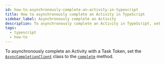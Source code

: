 ```yaml
---
id: how-to-asynchronously-complete-an-activity-in-typescript
title: How to asynchronously complete an Activity in TypeScript
sidebar_label: Asynchronously complete an Activity
description: To asynchronously complete an Activity in TypeScript, set `AsyncCompletionClient` to `complete`.
tags:
  - typescript
  - how-to
---
```


To asynchronously complete an Activity with a Task Token, set the [`AsyncCompletionClient`](https://typescript.temporal.io/api/classes/client.AsyncCompletionClient) class to the [`complete`](https://typescript.temporal.io/api/classes/client.AsyncCompletionClient#complete) method.

<!--SNIPSTART typescript-activity-complete-async -->
<!--SNIPEND-->
